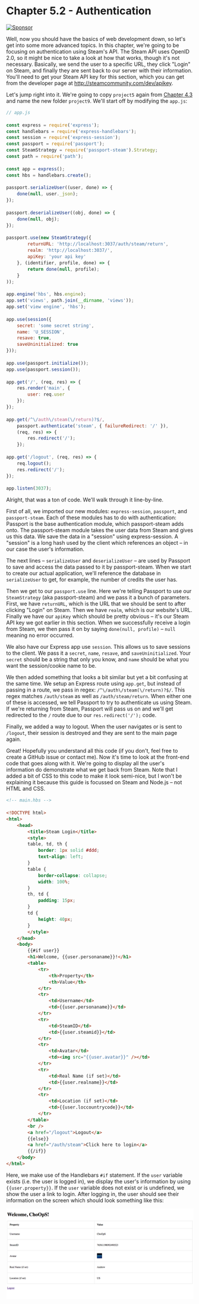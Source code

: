 # Chapter 5.2 - Authentication

<a target='_blank' rel='nofollow' href='https://app.codesponsor.io/link/WWKSZ8BufMHxCu7dPGG4np4x/andrewda/node-steam-guide'>
  <img alt='Sponsor' width='888' height='68' src='https://app.codesponsor.io/embed/WWKSZ8BufMHxCu7dPGG4np4x/andrewda/node-steam-guide.svg' />
</a>

Well, now you should have the basics of web development down, so let's get into
some more advanced topics. In this chapter, we're going to be focusing on
authentication using Steam's API. The Steam API uses OpenID 2.0, so it might be
nice to take a look at how that works, though it's not necessary. Basically, we
send the user to a specific URL, they click "Login" on Steam, and finally they
are sent back to our server with their information. You'll need to get your
Steam API key for this section, which you can get from the developer page at
http://steamcommunity.com/dev/apikey.

Let's jump right into it. We're going to copy `project5` again from 
[Chapter 4.3](../../Chapter%204%20-%20Basics%20of%20Web%20Development/Chapter%204.3%20-%20Templates)
and name the new folder `project9`. We'll start off by modifying the `app.js`:

```js
// app.js

const express = require('express');
const handlebars = require('express-handlebars');
const session = require('express-session');
const passport = require('passport');
const SteamStrategy = require('passport-steam').Strategy;
const path = require('path');

const app = express();
const hbs = handlebars.create();

passport.serializeUser((user, done) => {
	done(null, user._json);
});

passport.deserializeUser((obj, done) => {
	done(null, obj);
});

passport.use(new SteamStrategy({
		returnURL: 'http://localhost:3037/auth/steam/return',
		realm: 'http://localhost:3037/',
		apiKey: 'your api key'
	}, (identifier, profile, done) => {
		return done(null, profile);
	}
));

app.engine('hbs', hbs.engine);
app.set('views', path.join(__dirname, 'views'));
app.set('view engine', 'hbs');

app.use(session({
    secret: 'some secret string',
    name: 'U_SESSION',
    resave: true,
    saveUninitialized: true
}));

app.use(passport.initialize());
app.use(passport.session());

app.get('/', (req, res) => {
	res.render('main', {
		user: req.user
	});
});

app.get(/^\/auth\/steam(\/return)?$/,
	passport.authenticate('steam', { failureRedirect: '/' }),
	(req, res) => {
		res.redirect('/');
	});

app.get('/logout', (req, res) => {
	req.logout();
	res.redirect('/');
});

app.listen(3037);
```

Alright, that was a ton of code. We'll walk through it line-by-line.

First of all, we imported our new modules: `express-session`, `passport`, and
`passport-steam`. Each of these modules has to do with authentication:
Passport is the base authentication module, which passport-steam adds onto. The
passport-steam module takes the user data from Steam and gives us this data. We
save the data in a "session" using express-session. A "session" is a long hash
used by the client which references an object – in our case the user's
information.

The next lines – `serializeUser` and `deserializeUser` – are used by Passport
to save and access the data passed to it by passport-steam. When we start to
create our actual application, we'll reference the database in `serializeUser`
to get, for example, the number of credits the user has.

Then we get to our `passport.use` line. Here we're telling Passport to use
our `SteamStrategy` (aka passport-steam) and we pass it a bunch of parameters.
First, we have `returnURL`, which is the URL that we should be sent to after
clicking "Login" on Steam. Then we have `realm`, which is our website's URL.
Finally we have our `apiKey` which should be pretty obvious – it's our Steam
API key we got earlier in this section. When we successfully receive a login
from Steam, we then pass it on by saying `done(null, profile)` – `null` meaning
no error occurred.

We also have our Express app use `session`. This allows us to save sessions to
the client. We pass it a `secret`, `name`, `resave`, and `saveUninitialized`.
Your `secret` should be a string that only you know, and `name` should be what
you want the session/cookie name to be.

We then added something that looks a bit similar but yet a bit confusing at the
same time. We setup an Express route using `app.get`, but instead of passing in
a route, we pass in regex: `/^\/auth\/steam(\/return)?$/`. This regex matches
`/auth/steam` as well as `/auth/steam/return`. When either one of these is
accessed, we tell Passport to try to authenticate us using Steam. If we're
returning from Steam, Passport will pass us on and we'll get redirected to the
`/` route due to our `res.redirect('/');` code.

Finally, we added a way to logout. When the user navigates or is sent to
`/logout`, their session is destroyed and they are sent to the main page again.

Great! Hopefully you understand all this code (if you don't, feel free to
create a GitHub issue or contact me). Now it's time to look at the front-end
code that goes along with it. We're going to display all the user's information
do demonstrate what we get back from Steam. Note that I added a bit of CSS to
this code to make it look semi-nice, but I won't be explaining it because this
guide is focussed on Steam and Node.js – not HTML and CSS.

```html
<!-- main.hbs -->

<!DOCTYPE html>
<html>
	<head>
		<title>Steam Login</title>
		<style>
		table, td, th {
			border: 1px solid #ddd;
			text-align: left;
		}
		table {
			border-collapse: collapse;
			width: 100%;
		}
		th, td {
			padding: 15px;
		}
		td {
			height: 40px;
		}
		</style>
	</head>
	<body>
		{{#if user}}
		<h1>Welcome, {{user.personaname}}!</h1>
		<table>
			<tr>
				<th>Property</th>
				<th>Value</th>
			</tr>
			<tr>
				<td>Username</td>
				<td>{{user.personaname}}</td>
			</tr>
			<tr>
				<td>SteamID</td>
				<td>{{user.steamid}}</td>
			</tr>
			<tr>
				<td>Avatar</td>
				<td><img src="{{user.avatar}}" /></td>
			</tr>
			<tr>
				<td>Real Name (if set)</td>
				<td>{{user.realname}}</td>
			</tr>
			<tr>
				<td>Location (if set)</td>
				<td>{{user.loccountrycode}}</td>
			</tr>
		</table>
		<br />
		<a href="/logout">Logout</a>
		{{else}}
		<a href="/auth/steam">Click here to login</a>
		{{/if}}
	</body>
</html>
```

Here, we make use of the Handlebars `#if` statement. If the `user` variable
exists (i.e. the user is logged in), we display the user's information by using
`{{user.property}}`. If the `user` variable does not exist or is undefined, we
show the user a link to login. After logging in, the user should see their
information on the screen which should look something like this:

![webpage.png](./screenshots/webpage.png)
